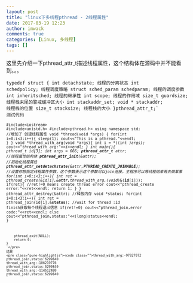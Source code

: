 ```yaml
---
layout: post
title: "linux下多线程pthread - 2线程属性"
date: 2017-03-19 12:23
author: imwack
comments: true
categories: [Linux, 多线程]
tags: []
---
```

这里先介绍一下pthread_attr_t描述线程属性，这个结构体在源码中并不能看到。。。


<code class="">typedef struct
    {
             int                           detachstate;     线程的分离状态
             int                          schedpolicy;   线程调度策略
             struct sched_param      schedparam;   线程的调度参数
             int                          inheritsched;    线程的继承性
             int                          scope;          线程的作用域
             size_t                      guardsize; 线程栈末尾的警戒缓冲区大小
             int                          stackaddr_set;
             void *                     stackaddr;      线程栈的位置
             size_t                      stacksize;       线程栈的大小
    }pthread_attr_t;`</pre>
    测试代码
    <pre class="pure-highlightjs"><code class="">#include&lt;iostream&gt;
    #include&lt;unistd.h&gt;
    #include&lt;pthread.h&gt;
    using namespace std;
    //增加了 创建线程属性
    void *thread(void *args)
    {
        for(int i=0;i&lt;3;i++){
            sleep(1);
            cout&lt;&lt;"This is a pthread."&lt;&lt;endl;
        }
    }
    void *thread_with_arg(void *args){
        int i = *((int *)args);
        cout&lt;&lt;"thread_with_arg:"&lt;&lt;i&lt;&lt;endl;
    }
    int main(){
        pthread_t id[3];
        int args = 666;
        **pthread_attr_t** attr;    //线程属性结构体
        **pthread_attr_init**(&amp;attr);   //初始化线程属性
        **pthread_attr_setdetachstate**(&amp;attr,**PTHREAD_CREATE_JOINABLE**);  //设置你想指定线程属性参数，这个参数表示这个参数可以join连接，主程序可以等线程结束再去做某事
        for(int i=0;i&lt;3;i++){
            int ret = pthread_create(&amp;id[i],&amp;**attr**,thread_with_arg,(void*)&amp;(**id**[i]));
            if(ret){    //ret!=0 means create thread error
                cout&lt;&lt;"pthread_create error:"&lt;&lt;ret&lt;&lt;endl;
                return 1;
            }
        }
        pthread_attr_destroy(&amp;attr); //释放内存
        void *status;
        for(int i=0;i&lt;3;i++){
            int ret = pthread_join(id[i],&amp;**status**);  //wait for thread :id finish获取每个线程退出信息
            if(ret!=0)
                cout&lt;&lt;"pthread_join,error code:"&lt;&lt;ret&lt;&lt;endl;
            else
                cout&lt;&lt;"pthread_join,status:"&lt;&lt;(long)status&lt;&lt;endl;
        }
    
        pthread_exit(NULL);
        return 0;
    }
    `</pre>
    结果
    <pre class="pure-highlightjs"><code class="">thread_with_arg:-97827072
    pthread_join,status:6299840
    thread_with_arg:-106219776
    pthread_join,status:6299840
    thread_with_arg:-114612480
    pthread_join,status:6299840
    `

&nbsp;
